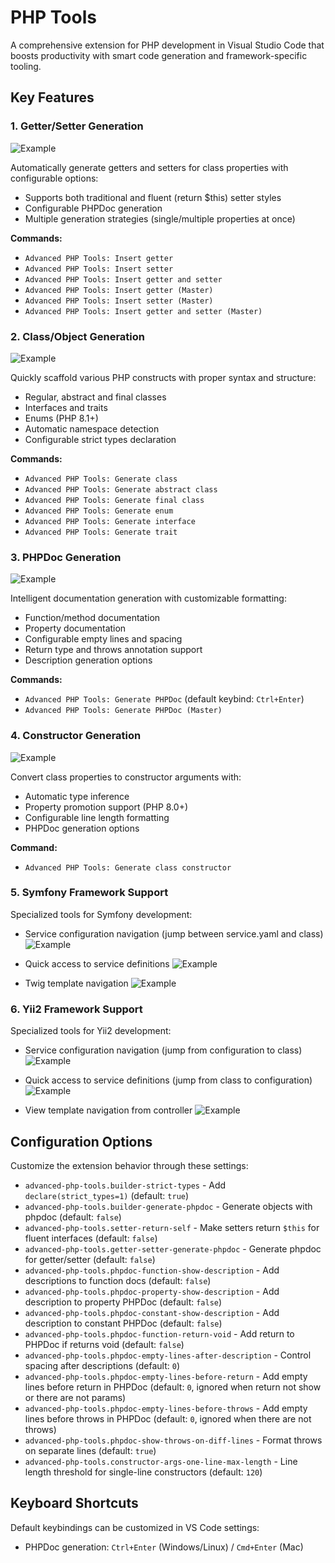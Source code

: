 # PHP Tools

A comprehensive extension for PHP development in Visual Studio Code that boosts productivity with smart code generation and framework-specific tooling.

## Key Features

### 1. Getter/Setter Generation

![Example](https://raw.githubusercontent.com/alexsobolenko/php-tools/master/assets/gifs/getters-setters.gif)

Automatically generate getters and setters for class properties with configurable options:
- Supports both traditional and fluent (return $this) setter styles
- Configurable PHPDoc generation
- Multiple generation strategies (single/multiple properties at once)

**Commands:**
- `Advanced PHP Tools: Insert getter`
- `Advanced PHP Tools: Insert setter`
- `Advanced PHP Tools: Insert getter and setter`
- `Advanced PHP Tools: Insert getter (Master)`
- `Advanced PHP Tools: Insert setter (Master)`
- `Advanced PHP Tools: Insert getter and setter (Master)`

### 2. Class/Object Generation

![Example](https://raw.githubusercontent.com/alexsobolenko/php-tools/master/assets/gifs/fabric.gif)

Quickly scaffold various PHP constructs with proper syntax and structure:
- Regular, abstract and final classes
- Interfaces and traits
- Enums (PHP 8.1+)
- Automatic namespace detection
- Configurable strict types declaration

**Commands:**
- `Advanced PHP Tools: Generate class`
- `Advanced PHP Tools: Generate abstract class`
- `Advanced PHP Tools: Generate final class`
- `Advanced PHP Tools: Generate enum`
- `Advanced PHP Tools: Generate interface`
- `Advanced PHP Tools: Generate trait`

### 3. PHPDoc Generation

![Example](https://raw.githubusercontent.com/alexsobolenko/php-tools/master/assets/gifs/phpdoc.gif)

Intelligent documentation generation with customizable formatting:
- Function/method documentation
- Property documentation
- Configurable empty lines and spacing
- Return type and throws annotation support
- Description generation options

**Commands:**
- `Advanced PHP Tools: Generate PHPDoc` (default keybind: `Ctrl+Enter`)
- `Advanced PHP Tools: Generate PHPDoc (Master)`

### 4. Constructor Generation

![Example](https://raw.githubusercontent.com/alexsobolenko/php-tools/master/assets/gifs/construct.gif)

Convert class properties to constructor arguments with:
- Automatic type inference
- Property promotion support (PHP 8.0+)
- Configurable line length formatting
- PHPDoc generation options

**Command:**
- `Advanced PHP Tools: Generate class constructor`

### 5. Symfony Framework Support
Specialized tools for Symfony development:

- Service configuration navigation (jump between service.yaml and class)
![Example](https://raw.githubusercontent.com/alexsobolenko/php-tools/master/assets/gifs/symfony-services-yaml.gif)

- Quick access to service definitions
![Example](https://raw.githubusercontent.com/alexsobolenko/php-tools/master/assets/gifs/symfony-services.gif)

- Twig template navigation
![Example](https://raw.githubusercontent.com/alexsobolenko/php-tools/master/assets/gifs/symfony-templates.gif)

### 6. Yii2 Framework Support
Specialized tools for Yii2 development:

- Service configuration navigation (jump from configuration to class)
![Example](https://raw.githubusercontent.com/alexsobolenko/php-tools/master/assets/gifs/yii2-config-to-class.gif)

- Quick access to service definitions (jump from class to configuration)
![Example](https://raw.githubusercontent.com/alexsobolenko/php-tools/master/assets/gifs/yii2-class-to-config.gif)

- View template navigation from controller
![Example](https://raw.githubusercontent.com/alexsobolenko/php-tools/master/assets/gifs/yii2-views.gif)

## Configuration Options

Customize the extension behavior through these settings:

- `advanced-php-tools.builder-strict-types` - Add `declare(strict_types=1)` (default: `true`)
- `advanced-php-tools.builder-generate-phpdoc` - Generate objects with phpdoc (default: `false`)
- `advanced-php-tools.setter-return-self` - Make setters return `$this` for fluent interfaces (default: `false`)
- `advanced-php-tools.getter-setter-generate-phpdoc` - Generate phpdoc for getter/setter (default: `false`)
- `advanced-php-tools.phpdoc-function-show-description` - Add descriptions to function docs (default: `false`)
- `advanced-php-tools.phpdoc-property-show-description` - Add description to property PHPDoc (default: `false`)
- `advanced-php-tools.phpdoc-constant-show-description` - Add description to constant PHPDoc (default: `false`)
- `advanced-php-tools.phpdoc-function-return-void` - Add return to PHPDoc if returns void (default: `false`)
- `advanced-php-tools.phpdoc-empty-lines-after-description` - Control spacing after descriptions (default: `0`)
- `advanced-php-tools.phpdoc-empty-lines-before-return` - Add empty lines before return in PHPDoc (default: `0`, ignored when return not show or there are not params)
- `advanced-php-tools.phpdoc-empty-lines-before-throws` - Add empty lines before throws in PHPDoc (default: `0`, ignored when there are not throws)
- `advanced-php-tools.phpdoc-show-throws-on-diff-lines` - Format throws on separate lines (default: `true`)
- `advanced-php-tools.constructor-args-one-line-max-length` - Line length threshold for single-line constructors (default: `120`)

## Keyboard Shortcuts

Default keybindings can be customized in VS Code settings:
- PHPDoc generation: `Ctrl+Enter` (Windows/Linux) / `Cmd+Enter` (Mac)
